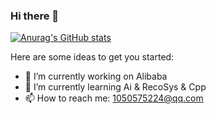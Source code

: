 ### Hi there 👋

[![Anurag's GitHub stats](https://github-readme-stats.vercel.app/api?username=yeshenyong&show_icons=true&theme=radical)](https://github.com/yeshenyong)

Here are some ideas to get you started:
- 🔭 I’m currently working on Alibaba
- 🌱 I’m currently learning Ai & RecoSys & Cpp
- 📫 How to reach me: 1050575224@qq.com
